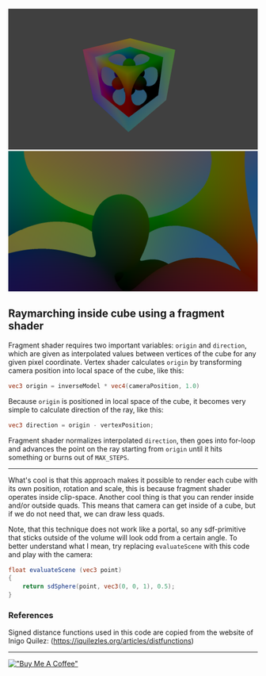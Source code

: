 ![](./media/screenshot-1.png)
![](./media/screenshot-0.png)

## Raymarching inside cube using a fragment shader
Fragment shader requires two important variables: `origin` and `direction`, which are given as interpolated values between vertices of the cube for any given pixel coordinate. Vertex shader calculates `origin` by transforming camera position into local space of the cube, like this:
```glsl
vec3 origin = inverseModel * vec4(cameraPosition, 1.0)
```
Because `origin` is positioned in local space of the cube, it becomes very simple to calculate direction of the ray, like this:
```glsl
vec3 direction = origin - vertexPosition;
```

Fragment shader normalizes interpolated `direction`, then goes into for-loop and advances the point on the ray starting from `origin` until it hits something or burns out of `MAX_STEPS`.

----

What's cool is that this approach makes it possible to render each cube with its own position, rotation and scale, this is because fragment shader operates inside clip-space. Another cool thing is that you can render inside and/or outside quads. This means that camera can get inside of a cube, but if we do not need that, we can draw less quads.

Note, that this technique does not work like a portal, so any sdf-primitive that sticks outside of the volume will look odd from a certain angle. To better understand what I mean, try replacing `evaluateScene` with this code and play with the camera:
```glsl
float evaluateScene (vec3 point)
{
	return sdSphere(point, vec3(0, 0, 1), 0.5);
}
```

### References
Signed distance functions used in this code are copied from the website of Inigo Quilez: (https://iquilezles.org/articles/distfunctions)

----

[!["Buy Me A Coffee"](https://www.buymeacoffee.com/assets/img/custom_images/orange_img.png)](https://www.buymeacoffee.com/kallisto56)